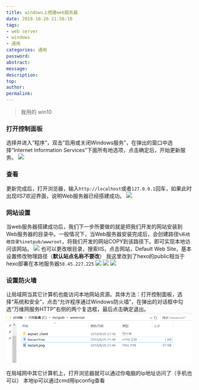 ```yaml
---
title: windows上搭建web服务器
date: 2018-10-26 21:56:18
tags:
- web server
- windows
- 通用
categories: 通用
password:
abstract:
message:
description:
top:
author:
permalink:
---
```


> 我用的 win10

### 打开控制面板
选择并进入“程序”，双击“启用或关闭Windows服务”，在弹出的窗口中选择“Internet Information Services”下面所有地选项，点击确定后，开始更新服务。
![](:category/web-server-win/1.png)

### 查看
更新完成后，打开浏览器，输入`http://localhost`或者`127.0.0.1`回车，如果此时出现IIS7欢迎界面，说明Web服务器已经搭建成功。 
![](:category/web-server-win/2.png)

### 网站设置
当web服务器搭建成功后，我们下一步所要做的就是把我们开发的网站安装到Web服务器的目录中。一般情况下，当Web服务器安装完成后，会创建路径`%系统根目录%inetpub/wwwroot`，将我们开发的网站COPY到该路径下。即可实现本地访问该网站。
![](:category/web-server-win/3.png)
也可以更改根目录，搜索IIS，点击网站，Default Web Site，基本设置修改物理路径（**默认站点名称不要改**）
我这里改到了hexo的public相当于hexo部署在本地服务器`58.45.227.225`
![](:category/web-server-win/5.png)
![](:category/web-server-win/6.png)
![](:category/web-server-win/7.png)
### 设置防火墙
让局域网当其它计算机也能访问本地网站资源。具体方法：打开控制面板，选择“系统和安全”，点击“允许程序通过Windows防火墙”，在弹出的对话框中勾选“万维网服务HTTP”右侧的两个复选框，最后点击确定退出。
![](/web-server-win/3.png)

在局域网中其它计算机上，打开浏览器就可以通过你电脑的ip地址访问了（手机也可以）
本地ip可以通过cmd用ipconfig查看